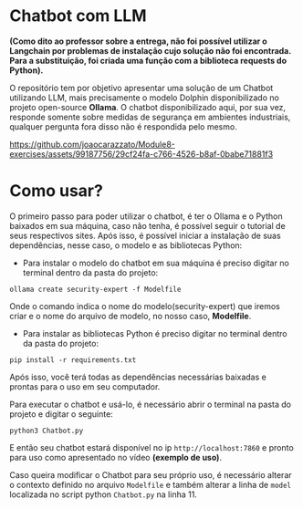 # Chatbot com LLM
**(Como dito ao professor sobre a entrega, não foi possível utilizar o Langchain por problemas de instalação cujo solução não foi encontrada. Para a substituição, foi criada uma função com a biblioteca requests do Python).**

O repositório tem por objetivo apresentar uma solução de um Chatbot utilizando LLM, mais precisamente o modelo Dolphin disponibilizado no projeto open-source **Ollama**. O chatbot disponibilizado aqui, por sua vez, responde somente sobre medidas de segurança em ambientes industriais, qualquer pergunta fora disso não é respondida pelo mesmo.


https://github.com/joaocarazzato/Module8-exercises/assets/99187756/29cf24fa-c766-4526-b8af-0babe71881f3


# Como usar?

O primeiro passo para poder utilizar o chatbot, é ter o Ollama e o Python baixados em sua máquina, caso não tenha, é possível seguir o tutorial de seus respectivos sites. Após isso, é possível iniciar a instalação de suas dependências, nesse caso, o modelo e as bibliotecas Python:

- Para instalar o modelo do chatbot em sua máquina é preciso digitar no terminal dentro da pasta do projeto:

```
ollama create security-expert -f Modelfile
```

Onde o comando indica o nome do modelo(security-expert) que iremos criar e o nome do arquivo de modelo, no nosso caso, **Modelfile**.


- Para instalar as bibliotecas Python é preciso digitar no terminal dentro da pasta do projeto:
```
pip install -r requirements.txt
```

Após isso, você terá todas as dependências necessárias baixadas e prontas para o uso em seu computador.

Para executar o chatbot e usá-lo, é necessário abrir o terminal na pasta do projeto e digitar o seguinte:
```
python3 Chatbot.py
```

E então seu chatbot estará disponível no ip `http://localhost:7860` e pronto para uso como apresentado no vídeo **(exemplo de uso)**.

Caso queira modificar o Chatbot para seu próprio uso, é necessário alterar o contexto definido no arquivo `Modelfile` e também alterar a linha de `model` localizada no script python `Chatbot.py` na linha 11.
